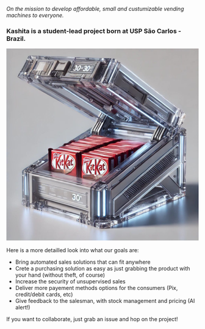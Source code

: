 _On the mission to develop affordable, small and custumizable vending machines to everyone._

### Kashita is a student-lead project born at USP São Carlos - Brazil.

![Kashita Vending Machine](./Kaishita.jpeg)

Here is a more detailled look into what our goals are:
- Bring automated sales solutions that can fit anywhere
- Crete a purchasing solution as easy as just grabbing the product with your hand (without theft, of course)
- Increase the security of unsupervised sales
- Deliver more payement methods options for the consumers (Pix, credit/debit cards, etc)
- Give feedback to the salesman, with stock management and pricing (AI alert!)

If you want to collaborate, just grab an issue and hop on the project!
